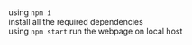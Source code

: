 <br/> using `npm i` <br/>install all the required dependencies<br/>using `npm start` run the webpage on local host 

